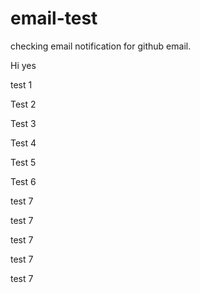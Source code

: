 # email-test
checking email notification for github email.

Hi yes

test 1

Test 2

Test 3

Test 4

Test 5

Test 6

test 7

test 7

test 7


test 7

test 7

